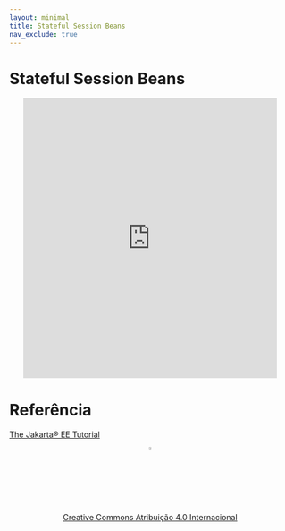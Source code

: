 ```yaml
---
layout: minimal
title: Stateful Session Beans
nav_exclude: true
---
```


# Stateful Session Beans

<center>
<iframe src="https://pw2.rpmhub.dev/topicos/stateful/slides/index.html#/" title="Stateful Session Beans" width="90%" height="500" style="border:none;"></iframe>
</center>

# Referência 

[The Jakarta® EE Tutorial](https://eclipse-ee4j.github.io/jakartaee-tutorial/)

<center>
<a href="https://rpmhub.dev" target="blanck"><img src="../../imgs/logo.png" alt="Rodrigo Prestes Machado" width="3%" height="3%" border=0 style="border:0; text-decoration:none; outline:none"></a><br/>
<a rel="license" href="http://creativecommons.org/licenses/by/4.0/">Creative Commons Atribuição 4.0 Internacional</a>
</center>